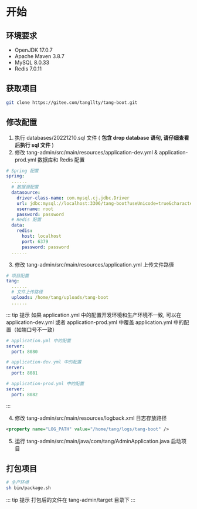 # 开始

## 环境要求

* OpenJDK 17.0.7
* Apache Maven 3.8.7
* MySQL 8.0.33
* Redis 7.0.11

## 获取项目

```bash
git clone https://gitee.com/tangllty/tang-boot.git
```

## 修改配置

1. 执行 databases/20221210.sql 文件 ( **包含 drop database 语句, 请仔细查看后执行 sql 文件** )
2. 修改 tang-admin/src/main/resources/application-dev.yml & application-prod.yml 数据库和 Redis 配置

```yaml
# Spring 配置
spring:
  ......
  # 数据源配置
  datasource:
    driver-class-name: com.mysql.cj.jdbc.Driver
    url: jdbc:mysql://localhost:3306/tang-boot?useUnicode=true&characterEncoding=utf8&zeroDateTimeBehavior=convertToNull&useSSL=true&serverTimezone=GMT%2B8
    username: root
    password: password
  # Redis 配置
  data:
    redis:
      host: localhost
      port: 6379
      password: password
  ......
```

3. 修改 tang-admin/src/main/resources/application.yml 上传文件路径

```yaml
# 项目配置
tang:
  ......
  # 文件上传路径
  uploads: /home/tang/uploads/tang-boot
  ......
```

::: tip 提示
如果 application.yml 中的配置开发环境和生产环境不一致, 可以在 application-dev.yml 或者 application-prod.yml 中覆盖 application.yml 中的配置（如端口号不一致）
```yaml
# application.yml 中的配置
server:
  port: 8080

# application-dev.yml 中的配置
server:
  port: 8081

# application-prod.yml 中的配置
server:
  port: 8082
```
:::

4. 修改 tang-admin/src/main/resources/logback.xml 日志存放路径

```xml
<property name="LOG_PATH" value="/home/tang/logs/tang-boot" />
```

5. 运行 tang-admin/src/main/java/com/tang/AdminApplication.java 启动项目

## 打包项目

```bash
# 生产环境
sh bin/package.sh
```

::: tip 提示
打包后的文件在 tang-admin/target 目录下
:::
